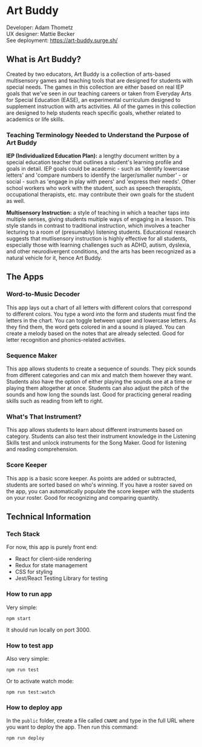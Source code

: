 # Art Buddy

Developer: Adam Thometz  
UX designer: Mattie Becker  
See deployment: https://art-buddy.surge.sh/

## What is Art Buddy?

Created by two educators, Art Buddy is a collection of arts-based multisensory games and teaching tools that are designed for students with special needs. The games in this collection are either based on real IEP goals that we've seen in our teaching careers or taken from Everyday Arts for Special Education (EASE), an experimental curriculum designed to supplement instruction with arts activities. All of the games in this collection are designed to help students reach specific goals, whether related to academics or life skills.

### Teaching Terminology Needed to Understand the Purpose of Art Buddy

**IEP (Individualized Education Plan):** a lengthy document written by a special education teacher that outlines a student's learning profile and goals in detail. IEP goals could be academic - such as 'identify lowercase letters' and 'compare numbers to identify the larger/smaller number' - or social - such as 'engage in play with peers' and 'express their needs'. Other school workers who work with the student, such as speech therapists, occupational therapists, etc. may contribute their own goals for the student as well.

**Multisensory Instruction:** a style of teaching in which a teacher taps into multiple senses, giving students multiple ways of engaging in a lesson. This style stands in contrast to traditional instruction, which involves a teacher lecturing to a room of (presumably) listening students. Educational research suggests that mutlisensory instruction is highly effective for all students, especially those with learning challenges such as ADHD, autism, dyslexia, and other neurodivergent conditions, and the arts has been recognized as a natural vehicle for it, hence Art Buddy.

## The Apps

### Word-to-Music Decoder

This app lays out a chart of all letters with different colors that correspond to different colors. You type a word into the form and students must find the letters in the chart. You can toggle between upper and lowercase letters. As they find them, the word gets colored in and a sound is played. You can create a melody based on the notes that are already selected. Good for letter recognition and phonics-related activities.

### Sequence Maker

This app allows students to create a sequence of sounds. They pick sounds from different categories and can mix and match them however they want. Students also have the option of either playing the sounds one at a time or playing them altogether at once. Students can also adjust the pitch of the sounds and how long the sounds last. Good for practicing general reading skills such as reading from left to right.

### What's That Instrument?

This app allows students to learn about different instruments based on category. Students can also test their instrument knowledge in the Listening Skills test and unlock instruments for the Song Maker. Good for listening and reading comprehension.

### Score Keeper

This app is a basic score keeper. As points are added or subtracted, students are sorted based on who's winning. If you have a roster saved on the app, you can automatically populate the score keeper with the students on your roster. Good for recognizing and comparing quantity.

## Technical Information

### Tech Stack

For now, this app is purely front end:

- React for client-side rendering
- Redux for state management
- CSS for styling
- Jest/React Testing Library for testing

### How to run app

Very simple:

```
npm start
```
It should run locally on port 3000.

### How to test app

Also very simple:

```
npm run test
```
Or to activate watch mode:
```
npm run test:watch
```

### How to deploy app

In the `public` folder, create a file called `CNAME` and type in the full URL where you want to deploy the app. Then run this command:

```
npm run deploy
```